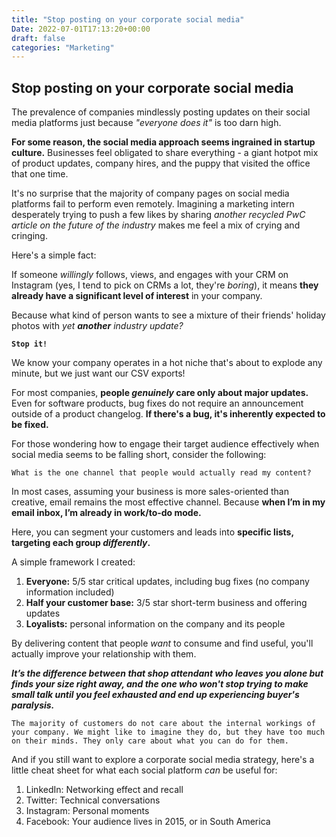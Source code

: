 ```yaml
---
title: "Stop posting on your corporate social media"
Date: 2022-07-01T17:13:20+00:00
draft: false
categories: "Marketing"
---
```

## Stop posting on your corporate social media

The prevalence of companies mindlessly posting updates on their social media platforms just because *"everyone does it"* is too darn high. 

**For some reason, the social media approach seems ingrained in startup culture.** Businesses feel obligated to share everything - a giant hotpot mix of product updates, company hires, and the puppy that visited the office that one time.

It's no surprise that the majority of company pages on social media platforms fail to perform even remotely. Imagining a marketing intern desperately trying to push a few likes by sharing *another recycled PwC article on the future of the industry* makes me feel a mix of crying and cringing. 

Here's a simple fact:

If someone *willingly* follows, views, and engages with your CRM on Instagram (yes, I tend to pick on CRMs a lot, they're *boring*), it means **they already have a significant level of interest** in your company.

Because what kind of person wants to see a mixture of their friends' holiday photos with *yet **another** industry update?* 

**`Stop it!`**

We know your company operates in a hot niche that's about to explode any minute, but we just want our CSV exports!

For most companies, **people *genuinely* care only about major updates.** Even for software products, bug fixes do not require an announcement outside of a product changelog. **If there's a bug, it's inherently expected to be fixed.**

For those wondering how to engage their target audience effectively when social media seems to be falling short, consider the following:

`What is the one channel that people would actually read my content?`

In most cases, assuming your business is more sales-oriented than creative, email remains the most effective channel. Because **when I’m in my email inbox, I’m already in work/to-do mode.** 

Here, you can segment your customers and leads into **specific lists, targeting each group *differently*.**

A simple framework I created:

1. **Everyone:** 5/5 star critical updates, including bug fixes (no company information included)
2. **Half your customer base:** 3/5 star short-term business and offering updates
3. **Loyalists:** personal information on the company and its people

By delivering content that people *want* to consume and find useful, you'll actually improve your relationship with them.

***It’s the difference between that shop attendant who leaves you alone but finds your size right away, and the one who won't stop trying to make small talk until you feel exhausted and end up experiencing buyer's paralysis.***

`The majority of customers do not care about the internal workings of your company. We might like to imagine they do, but they have too much on their minds. They only care about what you can do for them.`

And if you still want to explore a corporate social media strategy, here's a little cheat sheet for what each social platform *can* be useful for:

1. LinkedIn: Networking effect and recall
2. Twitter: Technical conversations
3. Instagram: Personal moments
4. Facebook: Your audience lives in 2015, or in South America